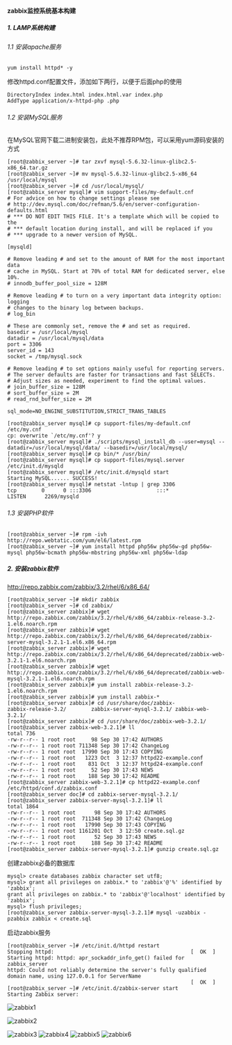#### zabbix监控系统基本构建

##### 1. LAMP系统构建

###### 1.1 安装apache服务

```language
yum install httpd* -y
```
修改httpd.conf配置文件，添加如下两行，以便于后面php的使用
```language
DirectoryIndex index.html index.html.var index.php
AddType application/x-httpd-php .php
```

###### 1.2 安装MySQL服务

在MySQL官网下载二进制安装包，此处不推荐RPM包，可以采用yum源码安装的方式

```language
[root@zabbix_server ~]# tar zxvf mysql-5.6.32-linux-glibc2.5-x86_64.tar.gz
[root@zabbix_server ~]# mv mysql-5.6.32-linux-glibc2.5-x86_64 /usr/local/mysql
[root@zabbix_server ~]# cd /usr/local/mysql/
[root@zabbix_server mysql]# vim support-files/my-default.cnf
# For advice on how to change settings please see
# http://dev.mysql.com/doc/refman/5.6/en/server-configuration-defaults.html
# *** DO NOT EDIT THIS FILE. It's a template which will be copied to the
# *** default location during install, and will be replaced if you
# *** upgrade to a newer version of MySQL.

[mysqld]

# Remove leading # and set to the amount of RAM for the most important data
# cache in MySQL. Start at 70% of total RAM for dedicated server, else 10%.
# innodb_buffer_pool_size = 128M

# Remove leading # to turn on a very important data integrity option: logging
# changes to the binary log between backups.
# log_bin

# These are commonly set, remove the # and set as required.
basedir = /usr/local/mysql
datadir = /usr/local/mysql/data
port = 3306
server_id = 143
socket = /tmp/mysql.sock

# Remove leading # to set options mainly useful for reporting servers.
# The server defaults are faster for transactions and fast SELECTs.
# Adjust sizes as needed, experiment to find the optimal values.
# join_buffer_size = 128M
# sort_buffer_size = 2M
# read_rnd_buffer_size = 2M 

sql_mode=NO_ENGINE_SUBSTITUTION,STRICT_TRANS_TABLES

[root@zabbix_server mysql]# cp support-files/my-default.cnf /etc/my.cnf 
cp: overwrite `/etc/my.cnf'? y
[root@zabbix_server mysql]# ./scripts/mysql_install_db --user=mysql --datadir=/usr/local/mysql/data/ --basedir=/usr/local/mysql/
[root@zabbix_server mysql]# cp bin/* /usr/bin/
[root@zabbix_server mysql]# cp support-files/mysql.server /etc/init.d/mysqld
[root@zabbix_server mysql]# /etc/init.d/mysqld start
Starting MySQL...... SUCCESS! 
[root@zabbix_server mysql]# netstat -lntup | grep 3306
tcp        0      0 :::3306                     :::*                        LISTEN      2269/mysqld 
```
###### 1.3 安装PHP软件

```language
[root@zabbix_server ~]# rpm -ivh http://repo.webtatic.com/yum/el6/latest.rpm
[root@zabbix_server ~]# yum install httpd php56w php56w-gd php56w-mysql php56w-bcmath php56w-mbstring php56w-xml php56w-ldap
```

##### 2. 安装zabbix软件

http://repo.zabbix.com/zabbix/3.2/rhel/6/x86_64/
```language
[root@zabbix_server ~]# mkdir zabbix
[root@zabbix_server ~]# cd zabbix/
[root@zabbix_server zabbix]# wget http://repo.zabbix.com/zabbix/3.2/rhel/6/x86_64/zabbix-release-3.2-1.el6.noarch.rpm
[root@zabbix_server zabbix]# wget http://repo.zabbix.com/zabbix/3.2/rhel/6/x86_64/deprecated/zabbix-server-mysql-3.2.1-1.el6.x86_64.rpm
[root@zabbix_server zabbix]# wget http://repo.zabbix.com/zabbix/3.2/rhel/6/x86_64/deprecated/zabbix-web-3.2.1-1.el6.noarch.rpm
[root@zabbix_server zabbix]# wget http://repo.zabbix.com/zabbix/3.2/rhel/6/x86_64/deprecated/zabbix-web-mysql-3.2.1-1.el6.noarch.rpm
[root@zabbix_server zabbix]# yum install zabbix-release-3.2-1.el6.noarch.rpm
[root@zabbix_server zabbix]# yum install zabbix-*
[root@zabbix_server zabbix]# cd /usr/share/doc/zabbix-
zabbix-release-3.2/        zabbix-server-mysql-3.2.1/ zabbix-web-3.2.1/          
[root@zabbix_server zabbix]# cd /usr/share/doc/zabbix-web-3.2.1/
[root@zabbix_server zabbix-web-3.2.1]# ll
total 736
-rw-r--r-- 1 root root     98 Sep 30 17:42 AUTHORS
-rw-r--r-- 1 root root 711348 Sep 30 17:42 ChangeLog
-rw-r--r-- 1 root root  17990 Sep 30 17:43 COPYING
-rw-r--r-- 1 root root   1223 Oct  3 12:37 httpd22-example.conf
-rw-r--r-- 1 root root    831 Oct  3 12:37 httpd24-example.conf
-rw-r--r-- 1 root root     52 Sep 30 17:43 NEWS
-rw-r--r-- 1 root root    188 Sep 30 17:42 README
[root@zabbix_server zabbix-web-3.2.1]# cp httpd22-example.conf /etc/httpd/conf.d/zabbix.conf
[root@zabbix_server doc]# cd zabbix-server-mysql-3.2.1/
[root@zabbix_server zabbix-server-mysql-3.2.1]# ll
total 1864
-rw-r--r-- 1 root root      98 Sep 30 17:42 AUTHORS
-rw-r--r-- 1 root root  711348 Sep 30 17:42 ChangeLog
-rw-r--r-- 1 root root   17990 Sep 30 17:43 COPYING
-rw-r--r-- 1 root root 1161201 Oct  3 12:50 create.sql.gz
-rw-r--r-- 1 root root      52 Sep 30 17:43 NEWS
-rw-r--r-- 1 root root     188 Sep 30 17:42 README
[root@zabbix_server zabbix-server-mysql-3.2.1]# gunzip create.sql.gz 
```
创建zabbix必备的数据库
```language
mysql> create databases zabbix character set utf8;
mysql> grant all privileges on zabbix.* to 'zabbix'@'%' identified by 'zabbix';
grant all privileges on zabbix.* to 'zabbix'@'localhost' identified by 'zabbix';
mysql> flush privileges;
[root@zabbix_server zabbix-server-mysql-3.2.1]# mysql -uzabbix -pzabbix zabbix < create.sql
```
启动zabbix服务
```language
[root@zabbix_server ~]# /etc/init.d/httpd restart
Stopping httpd:                                            [  OK  ]
Starting httpd: httpd: apr_sockaddr_info_get() failed for zabbix_server
httpd: Could not reliably determine the server's fully qualified domain name, using 127.0.0.1 for ServerName
                                                           [  OK  ]
[root@zabbix_server ~]# /etc/init.d/zabbix-server start
Starting Zabbix server:   
```
![zabbix1](https://github.com/subailiushang/EAM-system-infrastructure/blob/master/Pictures/zabbix1.PNG)

![zabbix2](https://github.com/subailiushang/EAM-system-infrastructure/blob/master/Pictures/zabbix2.PNG)

![zabbix3](https://github.com/subailiushang/EAM-system-infrastructure/blob/master/Pictures/zabbix3.PNG)
![zabbix4](https://github.com/subailiushang/EAM-system-infrastructure/blob/master/Pictures/zabbix4.PNG)
![zabbix5](https://github.com/subailiushang/EAM-system-infrastructure/blob/master/Pictures/zabbix5.PNG)
![zabbix6](https://github.com/subailiushang/EAM-system-infrastructure/blob/master/Pictures/zabbix6.PNG?raw=true)
